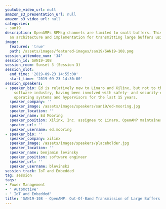 ```yaml
---
youtube_video_url: null
amazon_s3_presentation_url: null
amazon_s3_video_url: null
categories:
- san19
description: OpenAMPs RPMsg channels are limited to small buffers. This talk describes
  an architecture and implementation for transmitting large buffers using RPMsg.
image:
  featured: 'true'
  path: /assets/images/featured-images/san19/SAN19-108.png
session_attendee_num: '34'
session_id: SAN19-108
session_room: Sunset 3 (Session 3)
session_slot:
  end_time: '2019-09-23 14:55:00'
  start_time: '2019-09-23 14:30:00'
session_speakers:
- speaker_bio: Ed is relatively new to Linaro and Xilinx, but not to the embedded
    software industry, having been involved with safety- and security-critical embedded
    operating systems and hypervisors for the last 15 years.
  speaker_company: ''
  speaker_image: /assets/images/speakers/san19/ed-mooring.jpg
  speaker_location: ''
  speaker_name: Ed Mooring
  speaker_position: Xilinx, Inc. assignee to Linaro, OpenAMP maintainer
  speaker_url: ''
  speaker_username: ed.mooring
- speaker_bio: ''
  speaker_company: xilinx
  speaker_image: /assets/images/speakers/placeholder.jpg
  speaker_location: ''
  speaker_name: benjamin levinsky
  speaker_position: software engineer
  speaker_url: ''
  speaker_username: blevinsk2
session_track: IoT and Embedded
tag: session
tags:
- Power Management
- ' Automotive'
- ' IoT and Embedded'
title: 'SAN19-108 - OpenAMP: Out-Of-Band Transmission of Large Buffers'
---
```


